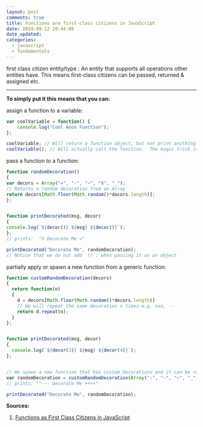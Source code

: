 ```yaml
---
layout: post
comments: true
title: Functions are first-class citizens in JavaScript
date: 2019-09-12 19:44:09
date_updated:
categories:
  - javascript
  - fundamentals
---
```


first class citizen entity/type
:  An entity that supports all operations other entities have. This means first-class citizens can be passed, returned & assigned etc.

---

**To simply put it this means that you can:**

assign a function to a variable:

```javascript
var coolVariable = function() {
    console.log("Cool Anon Function");
};

coolVariable; // Will return a function object, but not print anything to the console.
coolVariable(); // Will actually call the function.  The magic trick is in the `()`
```

pass a function to a function:

```javascript
function randomDecoration()
{
var decors = Array("=", "-", "~", "X", "_");
// Returns a random decoration from an Array
return decors[Math.floor(Math.random()*decors.length)];
};


function printDecorated(msg, decor)
{
console.log(`${decor()} ${msg} ${decor()}`);
};
// prints:  "X Decorate Me ="

printDecorated("Decorate Me", randomDecoration);
// Notice that we do not add `()`; when passing it as an object
```

partially apply or spawn a new function from a generic function:

```javascript
function customRandomDecoration(decors)
{
  return function(n)
  {
    d = decors[Math.floor(Math.random()*decors.length)]
    // We will repeat the same decoration n times e.g. xxx, --
    return d.repeat(n);
  }
};


function printDecorated(msg, decor)
{
  console.log(`${decor(3)} ${msg} ${decor(4)}`);
};


// We spawn a new function that has custom Decorations and it can be reused
var randomDecoration = customRandomDecoration(Array(":", "-", "~", "_", "+"));
// prints: ""--- Decorate Me ++++"

printDecorated("Decorate Me", randomDecoration);
```
**Sources:**

1. [Functions as First Class Citizens in JavaScript](http://ryanchristiani.com/functions-as-first-class-citizens-in-javascript/)
